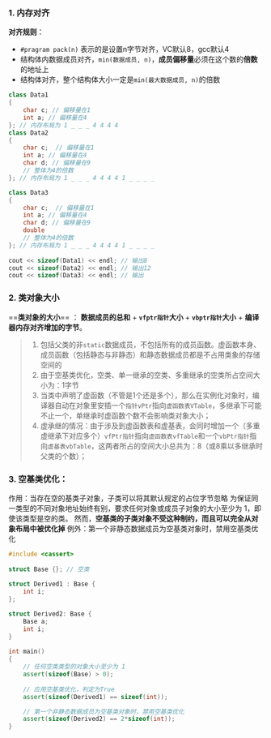 ### 1. 内存对齐
**对齐规则**：
-  `#pragram pack(n)` 表示的是设置n字节对齐，VC默认8，gcc默认4
-  结构体内数据成员对齐，`min(数据成员, n)`，**成员偏移量**必须在这个数的**倍数**的地址上
-  结构体对齐，整个结构体大小一定是`min(最大数据成员, n)`的倍数

```cpp
class Data1
{
    char c; // 偏移量在1
    int a; // 偏移量在4
}; // 内存布局为 1 _ _ _ 4 4 4 4
class Data2
{
    char c;  // 偏移量在1
    int a; // 偏移量在4
    char d; // 偏移量在9
    // 整体为4的倍数
}; // 内存布局为 1 _ _ _ 4 4 4 4 1 _ _ _ _

class Data3
{
    char c;  // 偏移量在1
    int a; // 偏移量在4
    char d; // 偏移量在9
    double 
    // 整体为4的倍数
}; // 内存布局为 1 _ _ _ 4 4 4 4 1 _ _ _ _
 
cout << sizeof(Data1) << endl; // 输出8
cout << sizeof(Data2) << endl; // 输出12
cout << sizeof(Data3) << endl; // 输出
```

### 2. 类对象大小
==**类对象的大小**== ： **数据成员的总和** + **`vfptr指针`大小** + **`vbptr指针`大小** + **编译器内存对齐增加的字节**。

> 1. 包括父类的非`static`数据成员，不包括所有的成员函数。虚函数本身、成员函数（包括静态与非静态）和静态数据成员都是不占用类象的存储空间的
> 2. 由于空基类优化，空类、单一继承的空类、多重继承的空类所占空间大小为：1字节
> 3. 当类中声明了虚函数（不管是1个还是多个），那么在实例化对象时，编译器自动在对象里安插一个`指针vPtr`指向`虚函数表VTable`，多继承下可能不止一个，单继承时虚函数个数不会影响类对象大小；
> 4. 虚承继的情况：由于涉及到虚函数表和虚基表，会同时增加一个（多重虚继承下对应多个）`vfPtr指针`指向`虚函数表vfTable`和一个`vbPtr指针`指向`虚基表vbTable`，这两者所占的空间大小总共为：8（或8乘以多继承时父类的个数）；
     
 
### 3. 空基类优化：
作用：当存在空的基类子对象，子类可以将其默认规定的占位字节忽略
为保证同一类型的不同对象地址始终有别，要求任何对象或成员子对象的大小至少为 1，即使该类型是空的类。
然而，**空基类的子类对象不受这种制约，而且可以完全从对象布局中被优化掉**
例外：第一个非静态数据成员为空基类对象时，禁用空基类优化

```cpp
#include <cassert>
 
struct Base {}; // 空类
 
struct Derived1 : Base {
    int i;
};

struct Derived2: Base {
    Base a;
    int i;
}
 
int main()
{
    // 任何空类类型的对象大小至少为 1
    assert(sizeof(Base) > 0);
 
    // 应用空基类优化，判定为True
    assert(sizeof(Derived1) == sizeof(int));

    // 第一个非静态数据成员为空基类对象时，禁用空基类优化
    assert(sizeof(Derived2) == 2*sizeof(int));
}

```
